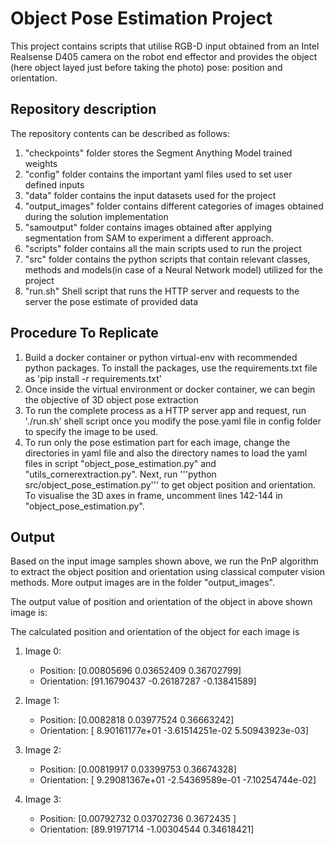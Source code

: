 # Object Pose Estimation Project

This project contains scripts that utilise RGB-D input obtained from an Intel Realsense D405 camera on the robot end effector and provides the object (here object layed just before taking the photo) pose: position and orientation.



## Repository description
The repository contents can be described as follows:
1. "checkpoints" folder stores the Segment Anything Model trained weights 
2. "config" folder contains the important yaml files used to set user defined inputs
3. "data" folder contains the input datasets used for the project
4. "output_images" folder contains different categories of images obtained during the solution implementation
5. "samoutput" folder contains images obtained after applying segmentation from SAM to experiment a different approach.
6. "scripts" folder contains all the main scripts used to run the project
7. "src" folder contains the python scripts that contain relevant classes, methods and models(in case of a Neural Network model) utilized for the project
8. "run.sh" Shell script that runs the HTTP server and requests to the server the pose estimate of provided data


## Procedure To Replicate

1. Build a docker container or python virtual-env with recommended python packages. To install the packages, use the requirements.txt file as
'pip install -r requirements.txt'
2. Once inside the virtual environment or docker container, we can begin the objective of 3D object pose extraction
3. To run the complete process as a HTTP server app and request, run './run.sh' shell script once you modify the pose.yaml file in config folder to specify the image to be used.
4. To run only the pose estimation part for each image, change the directories in yaml file and also the directory names to load the yaml files in script "object_pose_estimation.py" and "utils_cornerextraction.py". Next, run '''python src/object_pose_estimation.py''' to get object position and orientation. To visualise the 3D axes in frame, uncomment lines 142-144 in "object_pose_estimation.py".

<!-- ## Input images
<p style="display: flex; justify-content: space-between;">
  <img src="data/place_quality_inputs/0/color.png" style="width: 48%;" />
  <img src="data/place_quality_inputs/1/color.png" style="width: 48%;" /> 
</p>
<p style="display: flex; justify-content: space-between;">
  <img src="data/place_quality_inputs/2/color.png" style="width: 48%;" /> 
  <img src="data/place_quality_inputs/3/color.png" style="width: 48%;" /> 
</p>

<p style="display: flex; justify-content: space-between;">
  <img src="data/place_quality_inputs/0/depth.png" style="width: 48%;" />
  <img src="data/place_quality_inputs/1/depth.png" style="width: 48%;" /> 
</p>
<p style="display: flex; justify-content: space-between;">
  <img src="data/place_quality_inputs/2/depth.png" style="width: 48%;" /> 
  <img src="data/place_quality_inputs/3/depth.png" style="width: 48%;" /> 
</p> -->


## Output
Based on the input image samples shown above, we run the PnP algorithm to extract the object position and orientation using classical computer vision methods. More output images are in the folder "output_images".

The output value of position and orientation of the object in above shown image is: 

<!-- ### object Pose in image
<p style="display: flex; justify-content: space-between;">
  <img src="output_images/object_poses//0_object_pose.jpg" style="width: 48%;" />
  <img src="output_images/object_poses//1_object_pose.jpg" style="width: 48%;" />
</p>
<p style="display: flex; justify-content: space-between;">
  <img src="output_images/object_poses//2_object_pose.jpg" style="width: 48%;" /> 
  <img src="output_images/object_poses//3_object_pose.jpg" style="width: 48%;" /> 
</p> -->


The calculated position and orientation of the object for each image is
1. Image 0:
    * Position: [0.00805696 0.03652409 0.36702799]
    * Orientation: [91.16790437 -0.26187287 -0.13841589]

2. Image 1:
    * Position: [0.0082818  0.03977524 0.36663242]
    * Orientation: [ 8.90161177e+01 -3.61514251e-02  5.50943923e-03]

3. Image 2:
    * Position:  [0.00819917 0.03399753 0.36674328]
    * Orientation: [ 9.29081367e+01 -2.54369589e-01 -7.10254744e-02]

4. Image 3:
    * Position: [0.00792732 0.03702736 0.3672435 ]
    * Orientation: [89.91971714 -1.00304544  0.34618421]
